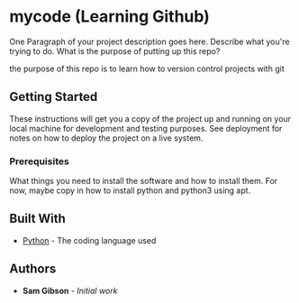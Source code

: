 # mycode (Learning Github)

One Paragraph of your project description goes here. Describe what you're trying to do.
What is the purpose of putting up this repo?

the purpose of this repo is to learn how to version control projects with git

## Getting Started

These instructions will get you a copy of the project up and running on your local machine
for development and testing purposes. See deployment for notes on how to deploy the project
on a live system.

### Prerequisites

What things you need to install the software and how to install them. For now, maybe copy in
how to install python and python3 using apt.

## Built With

* [Python](https://www.python.org/) - The coding language used

## Authors

* **Sam Gibson** - *Initial work*
